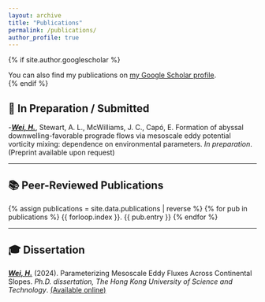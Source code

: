 ```yaml
---
layout: archive
title: "Publications"
permalink: /publications/
author_profile: true
---
```


{% if site.author.googlescholar %}
  <div class="wordwrap">You can also find my publications on <a href="{{site.author.googlescholar}}">my Google Scholar profile</a>.</div>
{% endif %}

## 📝 In Preparation / Submitted
-<ins>***Wei, H.***</ins>, Stewart, A. L., McWilliams, J. C., Capó, E. Formation of abyssal downwelling-favorable prograde flows via mesoscale eddy potential vorticity mixing: dependence on environmental parameters. _In preparation_. (Preprint available upon request)

---
## 📚 Peer-Reviewed Publications

{% assign publications = site.data.publications | reverse %}
{% for pub in publications %}
{{ forloop.index }}. {{ pub.entry }}
{% endfor %}

---
## 🎓 Dissertation
<ins>***Wei, H.***</ins> (2024). Parameterizing Mesoscale Eddy Fluxes Across Continental Slopes. _Ph.D. dissertation, The Hong Kong University of Science and Technology_. [(Available online)](https://lbezone.hkust.edu.hk/rse/?p=63844)

